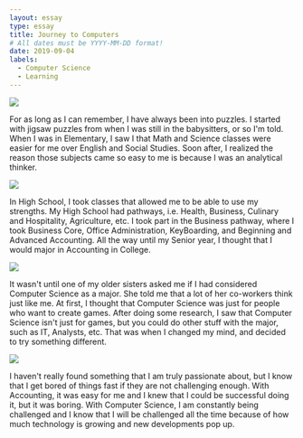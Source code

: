```yaml
---
layout: essay
type: essay
title: Journey to Computers
# All dates must be YYYY-MM-DD format!
date: 2019-09-04
labels:
  - Computer Science
  - Learning
---
```


<img class="ui tiny left circular floated image" src="..images/Left vs right.jpg">

For as long as I can remember, I have always been into puzzles. I started with jigsaw puzzles from when I was still in the babysitters, or so I'm told. When I was in Elementary, I saw I that Math and Science classes were easier for me over English and Social Studies. Soon after, I realized the reason those subjects came so easy to me is because I was an analytical thinker. 

<img class="ui tiny left circular floated image" src="..images/accounting.jpg">

In High School, I took classes that allowed me to be able to use my strengths. My High School had pathways, i.e. Health, Business, Culinary and Hospitality, Agriculture, etc. I took part in the Business pathway, where I took Business Core, Office Administration, KeyBoarding, and Beginning and Advanced Accounting. All the way until my Senior year, I thought that I would major in Accounting in College. 

<img class="ui tiny left circular floated image" src="..images/college.jpeg">

It wasn't until one of my older sisters asked me if I had considered Computer Science as a major. She told me that a lot of her co-workers think just like me. At first, I thought that Computer Science was just for people who want to create games. After doing some research, I saw that Computer Science isn't just for games, but you could do other stuff with the major, such as IT, Analysts, etc. That was when I changed my mind, and decided to try something different. 

<img class="ui tiny left circular floated image" src="..images/challenge.png">

I haven't really found something that I am truly passionate about, but I know that I get bored of things fast if they are not challenging enough. With Accounting, it was easy for me and I knew that I could be successful doing it, but it was boring. With Computer Science, I am constantly being challenged and I know that I will be challenged all the time because of how much technology is growing and new developments pop up. 
